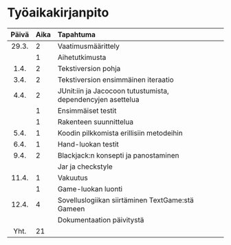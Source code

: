 # Työaikakirjanpito

| Päivä | Aika | Tapahtuma |
| :----:|:-----| :-----|
| 29.3. | 2    | Vaatimusmäärittely |
|       | 1    | Aihetutkimusta |
|  1.4. | 2    | Tekstiversion pohja |
|  3.4. | 2    | Tekstiversion ensimmäinen iteraatio |
|  4.4. | 2    | JUnit:iin ja Jacocoon tutustumista, dependencyjen asettelua |
|       | 1    | Ensimmäiset testit |
|       | 1    | Rakenteen suunnittelua |
|  5.4. | 1    | Koodin pilkkomista erillisiin metodeihin |
|  6.4. | 1    | Hand-luokan testit |
|  9.4. | 2    | Blackjack:n konsepti ja panostaminen |
|       |      | Jar ja checkstyle |
| 11.4. | 1    | Vakuutus |
|       | 1    | Game-luokan luonti |
| 12.4. | 4    | Sovelluslogiikan siirtäminen TextGame:stä Gameen |
|       |      | Dokumentaation päivitystä |
|  Yht. | 21   |  |
